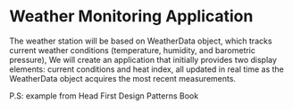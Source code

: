 # Weather Monitoring Application

The weather station will be based on WeatherData object, which tracks current weather conditions
(temperature, humidity, and barometric pressure), We will create an application that initially provides two display elements: current conditions and heat index, all updated in real time as the  WeatherData object acquires the most recent measurements.

P.S: example from Head First Design Patterns Book
